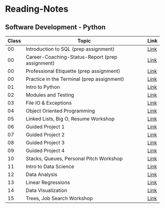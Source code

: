 # Reading-Notes

## Software Development - Python

| Class    |                 Topic                   |   Link      |
|----------|-----------------------------------------|-------------|
| 00       | Introduction to SQL (prep assignment)   | [Link](00-sql-Intro.md)|
| 00       | Career-Coaching-Status-Report (prep assignment)   | [Link](00-career-coaching-status-report.md)|
| 00       | Professional Etiquette (prep assignment)   | [Link](00-professional-etiquette.md)|
| 00       | Practice in the Terminal (prep assignment)| [Link](00-terminal-practice.md)|
| 01       | Intro to Python                         | [Link](01-class.md)|
| 02       | Modules and Testing                     | [Link](02-class.md)|
| 03       | File IO & Exceptions                    | [Link](03-class.md)|
| 04       | Object Oriented Programming             | [Link](04-class.md)|
| 05       | Linked Lists, Big O, Resume Workshop    | [Link](05-class.md)|
| 06       | Guided Project 1                        | [Link](#)   |
| 07       | Guided Project 2                        | [Link](#)   |
| 08       | Guided Project 3                        | [Link](#)   |
| 09       | Guided Project 4                        | [Link](#)   |
| 10       | Stacks, Queues, Personal Pitch Workshop | [Link](#)   |
| 11       | Intro to Data Science                   | [Link](#)   |
| 12       | Data Analysis                           | [Link](#)   |
| 13       | Linear Regressions                      | [Link](#)   |
| 14       | Data Visualization                      | [Link](#)   |
| 15       | Trees, Job Search Workshop              | [Link](#)   |










